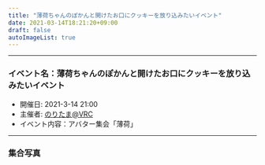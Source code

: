```yaml
---
title: "薄荷ちゃんのぽかんと開けたお口にクッキーを放り込みたいイベント"
date: 2021-03-14T18:21:20+09:00
draft: false
autoImageList: true
---
```

---
### イベント名：薄荷ちゃんのぽかんと開けたお口にクッキーを放り込みたいイベント
- 開催日: 2021-3-14 21:00
- 主催者: [のりたま@VRC](https://twitter.com/noritama_vrc)
- イベント内容：アバター集会「薄荷」

---
### 集合写真

